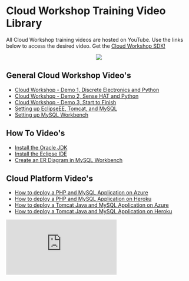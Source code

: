 **Cloud Workshop Training Video Library**
==================
All Cloud Workshop training videos are hosted on YouTube. Use the links below to access the desired video. Get the [Cloud Workshop SDK!](https://github.com/markreha/cloudworkshop/blob/master/README.md)

<p align="center">
	<img src="https://github.com/markreha/cloudworkshop/raw/master/sdk/docs/architecture/images/dilbert.gif" />
</p>

General Cloud Workshop Video's
--------
* [Cloud Workshop - Demo 1, Discrete Electronics and Python](https://youtu.be/9LfZDMIIJQw)
* [Cloud Workshop - Demo 2, Sense HAT and Python](https://youtu.be/7BcrK2IkN4w)
* [Cloud Workshop - Demo 3, Start to Finish](https://youtu.be/gtfq57eYa7E)
* [Setting up EclipseEE, Tomcat, and MySQL](https://youtu.be/OPoDh4BaPBo)
* [Setting up MySQL Workbench](https://youtu.be/l8MFlvPn19o)

How To Video's
--------
* [Install the Oracle JDK](https://youtu.be/I08V0E5qi0o)
* [Install the Eclipse IDE](https://youtu.be/cf8GoFr0QE0)
* [Create an ER Diagram in MySQL Workbench](https://youtu.be/V7Un8NXAF0E)

Cloud Platform Video's
--------
* [How to deploy a PHP and MySQL Application on Azure](https://youtu.be/EUI_OmP8X20)
* [How to deploy a PHP and MySQL Application on Heroku](https://youtu.be/rn5XBBd-_J8)
* [How to deploy a Tomcat Java and MySQL Application on Azure](https://youtu.be/7X2WRa-bjlg)
* [How to deploy a Tomcat Java and MySQL Application on Heroku](https://youtu.be/I9XqYN920hI)

<div class="iframe_container1">
<iframe src="https://www.youtube.com/embed/rn5XBBd-_J8" frameborder="0" allowfullscreen="allowfullscreen"> </iframe>
</div>
